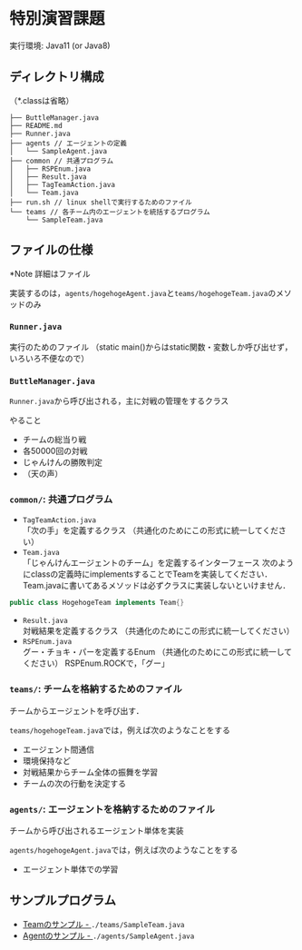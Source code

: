 # 特別演習課題

実行環境: Java11 (or Java8)

##  ディレクトリ構成
（*.classは省略）
```
├── ButtleManager.java
├── README.md
├── Runner.java 
├── agents // エージェントの定義
│   └── SampleAgent.java
├── common // 共通プログラム
│   ├── RSPEnum.java
│   ├── Result.java
│   ├── TagTeamAction.java
│   └── Team.java
├── run.sh // linux shellで実行するためのファイル
└── teams // 各チーム内のエージェントを統括するプログラム
    └── SampleTeam.java
```

## ファイルの仕様
*Note 詳細はファイル

実装するのは，`agents/hogehogeAgent.java`と`teams/hogehogeTeam.java`のメソッドのみ

### `Runner.java`
実行のためのファイル
（static main()からはstatic関数・変数しか呼び出せず，いろいろ不便なので）

### `ButtleManager.java`
`Runner.java`から呼び出される，主に対戦の管理をするクラス

やること
- チームの総当り戦
- 各50000回の対戦
- じゃんけんの勝敗判定
- （天の声）

### `common/`: 共通プログラム
- `TagTeamAction.java`  
「次の手」を定義するクラス
（共通化のためにこの形式に統一してください）
- `Team.java`  
「じゃんけんエージェントのチーム」を定義するインターフェース
次のようにclassの定義時にimplementsすることでTeamを実装してください．  
Team.javaに書いてあるメソッドは必ずクラスに実装しないといけません．
```java
public class HogehogeTeam implements Team{}
```

- `Result.java`  
対戦結果を定義するクラス
（共通化のためにこの形式に統一してください）
- `RSPEnum.java`  
グー・チョキ・パーを定義するEnum
（共通化のためにこの形式に統一してください）
RSPEnum.ROCKで，「グー」

### `teams/`: チームを格納するためのファイル
チームからエージェントを呼び出す．

`teams/hogehogeTeam.jav`aでは，例えば次のようなことをする
- エージェント間通信
- 環境保持など
- 対戦結果からチーム全体の振舞を学習
- チームの次の行動を決定する

### `agents/`: エージェントを格納するためのファイル
チームから呼び出されるエージェント単体を実装

`agents/hogehogeAgent.java`では，例えば次のようなことをする
- エージェント単体での学習

## サンプルプログラム

- [Teamのサンプル - ](./teams/SampleTeam.java)
`./teams/SampleTeam.java`
- [Agentのサンプル - ](./agents/SampleAgent.java)
`./agents/SampleAgent.java`